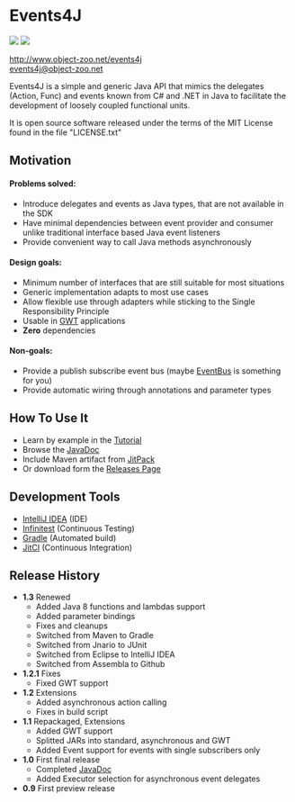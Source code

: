 # Events4J

[![](https://jitci.com/gh/tilm4nn/events4j/svg)](https://jitci.com/gh/tilm4nn/events4j)
[![](https://jitpack.io/v/net.object-zoo/events4j.svg)](https://jitpack.io/#net.object-zoo/events4j)

http://www.object-zoo.net/events4j  
[events4j@object-zoo.net](mailto:events4j@object-zoo.net)

Events4J is a simple and generic Java API that mimics the delegates (Action, Func)
and events known from C# and .NET in Java to facilitate the development of loosely
coupled functional units.

It is open source software released under the terms of the MIT License found in
the file "LICENSE.txt"

## Motivation
#### Problems solved:
* Introduce delegates and events as Java types, that are not available in the SDK
* Have minimal dependencies between event provider and consumer unlike traditional interface based Java event listeners
* Provide convenient way to call Java methods asynchronously

#### Design goals:
* Minimum number of interfaces that are still suitable for most situations
* Generic implementation adapts to most use cases
* Allow flexible use through adapters while sticking to the Single Responsibility Principle
* Usable in [GWT](http://code.google.com/intl/en-US/webtoolkit/) applications
* __Zero__ dependencies

#### Non-goals:
* Provide a publish subscribe event bus (maybe [EventBus](http://www.eventbus.org) is something for you)
* Provide automatic wiring through annotations and parameter types

## How To Use It
* Learn by example in the [Tutorial](http://doc.object-zoo.net/events4j/tutorial)
* Browse the [JavaDoc](http://doc.object-zoo.net/events4j/api/) 
* Include Maven artifact from [JitPack](https://jitpack.io/#net.object-zoo/events4j)
* Or download form the [Releases Page](http://object-zoo.net/events4j/releases)

## Development Tools

* [IntelliJ IDEA](https://www.jetbrains.com/idea/) (IDE)
* [Infinitest](http://infinitest.github.com/) (Continuous Testing)
* [Gradle](https://gradle.org/) (Automated build)
* [JitCI](https://jitci.com/gh/tilm4nn/events4j) (Continuous Integration)

## Release History
* __1.3__ Renewed
    - Added Java 8 functions and lambdas support
    - Added parameter bindings
    - Fixes and cleanups
    - Switched from Maven to Gradle
    - Switched from Jnario to JUnit
    - Switched from Eclipse to IntelliJ IDEA
    - Switched from Assembla to Github
* __1.2.1__  Fixes
    - Fixed GWT support
* __1.2__  Extensions
    - Added asynchronous action calling
    - Fixes in build script
* __1.1__  Repackaged, Extensions
    - Added GWT support
    - Splitted JARs into standard, asynchronous and GWT
    - Added Event support for events with single subscribers only
* __1.0__  First final release
    - Completed [JavaDoc](http://doc.object-zoo.net/events4j/api/)  
    - Added Executor selection for asynchronous event delegates
* __0.9__  First preview release
